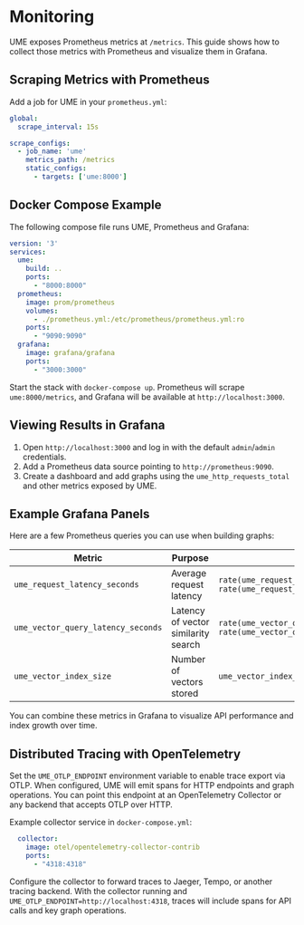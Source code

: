 # Monitoring

UME exposes Prometheus metrics at `/metrics`. This guide shows how to collect
those metrics with Prometheus and visualize them in Grafana.

## Scraping Metrics with Prometheus

Add a job for UME in your `prometheus.yml`:

```yaml
global:
  scrape_interval: 15s

scrape_configs:
  - job_name: 'ume'
    metrics_path: /metrics
    static_configs:
      - targets: ['ume:8000']
```

## Docker Compose Example

The following compose file runs UME, Prometheus and Grafana:

```yaml
version: '3'
services:
  ume:
    build: ..
    ports:
      - "8000:8000"
  prometheus:
    image: prom/prometheus
    volumes:
      - ./prometheus.yml:/etc/prometheus/prometheus.yml:ro
    ports:
      - "9090:9090"
  grafana:
    image: grafana/grafana
    ports:
      - "3000:3000"
```

Start the stack with `docker-compose up`. Prometheus will scrape
`ume:8000/metrics`, and Grafana will be available at `http://localhost:3000`.

## Viewing Results in Grafana

1. Open `http://localhost:3000` and log in with the default `admin`/`admin`
   credentials.
2. Add a Prometheus data source pointing to `http://prometheus:9090`.
3. Create a dashboard and add graphs using the `ume_http_requests_total` and
   other metrics exposed by UME.

## Example Grafana Panels

Here are a few Prometheus queries you can use when building graphs:

| Metric | Purpose | Example Query |
| ------ | ------- | ------------- |
| `ume_request_latency_seconds` | Average request latency | `rate(ume_request_latency_seconds_sum[5m]) / rate(ume_request_latency_seconds_count[5m])` |
| `ume_vector_query_latency_seconds` | Latency of vector similarity search | `rate(ume_vector_query_latency_seconds_sum[5m]) / rate(ume_vector_query_latency_seconds_count[5m])` |
| `ume_vector_index_size` | Number of vectors stored | `ume_vector_index_size` |

You can combine these metrics in Grafana to visualize API performance and index
growth over time.

## Distributed Tracing with OpenTelemetry

Set the `UME_OTLP_ENDPOINT` environment variable to enable trace export via OTLP.
When configured, UME will emit spans for HTTP endpoints and graph operations.
You can point this endpoint at an OpenTelemetry Collector or any backend that
accepts OTLP over HTTP.

Example collector service in `docker-compose.yml`:

```yaml
  collector:
    image: otel/opentelemetry-collector-contrib
    ports:
      - "4318:4318"
```

Configure the collector to forward traces to Jaeger, Tempo, or another tracing
backend. With the collector running and `UME_OTLP_ENDPOINT=http://localhost:4318`,
traces will include spans for API calls and key graph operations.
